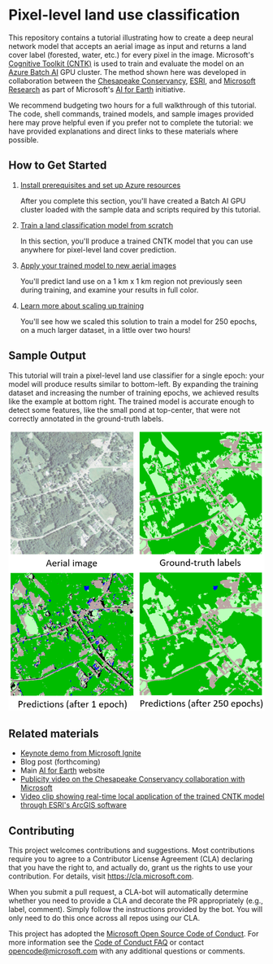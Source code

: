 # Pixel-level land use classification

This repository contains a tutorial illustrating how to create a deep neural network model that accepts an aerial image as input and returns a land cover label (forested, water, etc.) for every pixel in the image. Microsoft's [Cognitive Toolkit (CNTK)](https://www.microsoft.com/cognitive-toolkit/) is used to train and evaluate the model on an [Azure Batch AI](https://docs.microsoft.com/azure/batch-ai/) GPU cluster. The method shown here was developed in collaboration between the [Chesapeake Conservancy](http://chesapeakeconservancy.org/), [ESRI](https://www.esri.com), and [Microsoft Research](https://www.microsoft.com/research/) as part of Microsoft's [AI for Earth](https://www.microsoft.com/en-us/aiforearth) initiative.

We recommend budgeting two hours for a full walkthrough of this tutorial. The code, shell commands, trained models, and sample images provided here may prove helpful even if you prefer not to complete the tutorial: we have provided explanations and direct links to these materials where possible.

## How to Get Started

1. [Install prerequisites and set up Azure resources](./setup.md)

    After you complete this section, you'll have created a Batch AI GPU cluster loaded with the sample data and scripts required by this tutorial.
1. [Train a land classification model from scratch](./train.md)

    In this section, you'll produce a trained CNTK model that you can use anywhere for pixel-level land cover prediction.
1. [Apply your trained model to new aerial images](./evaluate.md)

    You'll predict land use on a 1 km x 1 km region not previously seen during training, and examine your results in full color.
1. [Learn more about scaling up training](./scaling.md)

    You'll see how we scaled this solution to train a model for 250 epochs, on a much larger dataset, in a little over two hours!
    
## Sample Output

This tutorial will train a pixel-level land use classifier for a single epoch: your model will produce results similar to bottom-left. By expanding the training dataset and increasing the number of training epochs, we achieved results like the example at bottom right. The trained model is accurate enough to detect some features, like the small pond at top-center, that were not correctly annotated in the ground-truth labels.

<img src="./outputs/comparison_fullsize.PNG"/>

## Related materials

- [Keynote demo from Microsoft Ignite](https://www.youtube.com/watch?time_continue=1&v=MUqo-lsAKgQ#t=23m46s)
- Blog post (forthcoming)
- Main [AI for Earth](https://www.microsoft.com/en-us/aiforearth) website
- [Publicity video on the Chesapeake Conservancy collaboration with Microsoft](http://chesapeakeconservancy.org/2017/07/10/microsoft-video-features-chesapeake-conservancy/)
- [Video clip showing real-time local application of the trained CNTK model through ESRI's ArcGIS software](https://www.youtube.com/watch?v=_iq-_K1OsMA)

## Contributing

This project welcomes contributions and suggestions.  Most contributions require you to agree to a
Contributor License Agreement (CLA) declaring that you have the right to, and actually do, grant us
the rights to use your contribution. For details, visit https://cla.microsoft.com.

When you submit a pull request, a CLA-bot will automatically determine whether you need to provide
a CLA and decorate the PR appropriately (e.g., label, comment). Simply follow the instructions
provided by the bot. You will only need to do this once across all repos using our CLA.

This project has adopted the [Microsoft Open Source Code of Conduct](https://opensource.microsoft.com/codeofconduct/).
For more information see the [Code of Conduct FAQ](https://opensource.microsoft.com/codeofconduct/faq/) or
contact [opencode@microsoft.com](mailto:opencode@microsoft.com) with any additional questions or comments.
